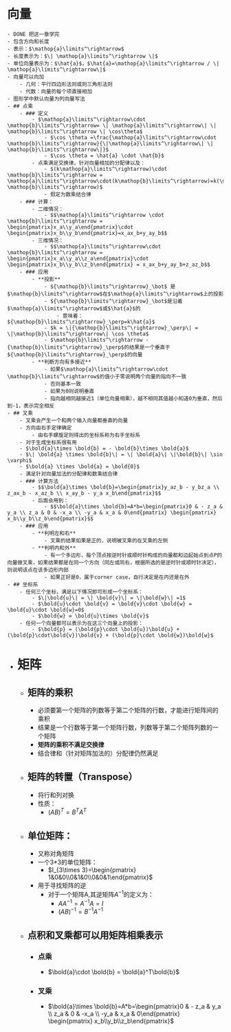 # 向量
	- DONE 把这一章学完
	- 包含方向和长度
	- 表示：$\mathop{a}\limits^\rightarrow$
	- 长度表示为：$\| \mathop{a}\limits^\rightarrow \|$
	- 单位向量表示为：$\hat{a}$，$\hat{a}=\mathop{a}\limits^\rightarrow / \| \mathop{a}\limits^\rightarrow\|$
	- 向量可以向加
		- 几何：平行四边形法则或则三角形法则
		- 代数：向量的每个项直接相加
	- 图形学中默认向量为列向量写法
	- ## 点乘
		- ### 定义
			- $\mathop{a}\limits^\rightarrow\cdot \mathop{b}\limits^\rightarrow= \| \mathop{a}\limits^\rightarrow\| \| \mathop{b}\limits^\rightarrow \| \cos\theta$
				- $\cos \theta =\frac{\mathop{a}\limits^\rightarrow\cdot \mathop{b}\limits^\rightarrow}{\|\mathop{a}\limits^\rightarrow\| \| \mathop{b}\limits^\rightarrow\|}$
				- $\cos \theta = \hat{a} \cdot \hat{b}$
			- 点乘满足交换律，针对向量相加的分配律以及：
				- $(k\mathop{a}\limits^\rightarrow)\cdot \mathop{b}\limits^\rightarrow = \mathop{a}\limits^\rightarrow\cdot(k\mathop{b}\limits^\rightarrow)=k(\mathop{a}\limits^\rightarrow\cdot \mathop{b}\limits^\rightarrow)$
				- 假定为数乘结合律
		- ### 计算：
			- 二维情况：
				- $$\mathop{a}\limits^\rightarrow \cdot \mathop{b}\limits^\rightarrow = \begin{pmatrix}x_a\\y_a\end{pmatrix}\cdot \begin{pmatrix}x_b\\y_b\end{pmatrix}=x_ax_b+y_ay_b$$
			- 三维情况：
				- $$\mathop{a}\limits^\rightarrow\cdot \mathop{b}\limits^\rightarrow = \begin{pmatrix}x_a\\y_a\\z_a\end{pmatrix}\cdot \begin{pmatrix}x_b\\y_b\\z_b\end{pmatrix} = x_ax_b+y_ay_b+z_az_b$$
		- ### 应用
			- **投影**
				- ${\mathop{b}\limits^\rightarrow}_\bot$ 是$\mathop{b}\limits^\rightarrow$在$\mathop{a}\limits^\rightarrow$上的投影
				- ${\mathop{b}\limits^\rightarrow}_\bot$是沿着$\mathop{a}\limits^\rightarrow$或$\hat{a}$的
					- 意味着：${\mathop{b}\limits^\rightarrow}_\perp=k\hat{a}$
				- $k = \|{\mathop{b}\limits^\rightarrow}_\perp\| = \|\mathop{b}\limits^\rightarrow\| \cos \theta$
				- $\mathop{b}\limits^\rightarrow - {\mathop{b}\limits^\rightarrow}_\perp$的结果是一个垂直于${\mathop{b}\limits^\rightarrow}_\perp$的向量
			- **判断方向有多接近**
				- 如果$\mathop{a}\limits^\rightarrow\cdot \mathop{b}\limits^\rightarrow$的值小于零说明两个向量的指向不一致
				- 否则基本一致
				- 如果为0则说明垂直
				- 指向越相同越接近1（单位向量相乘），越不相同其值越小知道0为垂直，然后到-1，表示完全相反
	- ## 叉乘
		- 叉乘会产生一个和两个输入向量都垂直的向量
		- 方向由右手定律确定
			- 由右手螺旋定则得出的坐标系称为右手坐标系
		- 对于生成坐标系很有用
		- $\bold{a}\times \bold{b} = - \bold{b}\times \bold{a}$
		- $\| \bold{a} \times \bold{b}\| = \| \bold{a}\| \|\bold{b}\| \sin \varphi$
		- $\bold{a} \times \bold{a} = \bold{0}$
		- 满足针对向量加法的分配律和数乘结合律
		- ### 计算方法
			- $$\bold{a}\times \bold{b}=\begin{pmatrix}y_az_b - y_bz_a \\ z_ax_b - x_az_b \\ x_ay_b - y_a x_b\end{pmatrix}$$
			- 后面会用到：
				- $$\bold{a}\times \bold{b}=A*b=\begin{pmatrix}0 & - z_a & y_a \\ z_a & 0 & -x_a \\ -y_a & x_a & 0\end{pmatrix} \begin{pmatrix} x_b\\y_b\\z_b\end{pmatrix}$$
		- ### 应用
			- **判明左和右**
				- 叉乘的结果如果是正的，说明被叉乘的在叉乘的左侧
			- **判明内和外**
				- 有一个多边形，每个顶点按逆时针或顺时针构成的向量都和边起始点到点P的向量做叉乘，如果结果都是在同一个方向（同左或同右，根据所选的是逆时针或顺时针决定），则说明该点在该多边形内部
				- 如果正好是0，属于corner case，自行决定是在内还是在外
	- ## 坐标系
		- 任何三个坐标，满足以下情况即可形成一个坐标系：
			- $\|\bold{u}\| = \| \bold{v}\| = \|\bold{w}\| =1$
			- $\bold{u}\cdot \bold{v} = \bold{v}\cdot \bold{w} = \bold{u}\cdot \bold{w}=0$
			- $\bold{w} = \bold{u}\times \bold{v}$
		- 任何一个向量都可以表示为在这三个向量上的投影：
			- $\bold{p} = (\bold{p}\cdot \bold{u})\bold{u} + (\bold{p}\cdot\bold{v})\bold{v} + (\bold{p}\cdot \bold{w})\bold{w}$
- # 矩阵
	- ## 矩阵的乘积
		- 必须要第一个矩阵的列数等于第二个矩阵的行数，才能进行矩阵间的乘积
		- 结果是一个行数等于第一个矩阵行数，列数等于第二个矩阵列数的一个矩阵
		- **矩阵的乘积不满足交换律**
		- 结合律和（针对矩阵加法的）分配律仍然满足
	- ## 矩阵的转置（Transpose）
		- 将行和列对换
		- 性质：
			- $(AB)^T = B^TA^T$
	- ## 单位矩阵：
		- 又称对角矩阵
		- 一个3*3的单位矩阵：
			- $I_{3\times 3}=\begin{pmatrix} 1&0&0\\0&1&0\\0&0&1\end{pmatrix}$
		- 用于寻找矩阵的逆
			- 对于一个矩阵A,其逆矩阵$A^{-1}$的定义为：
				- $AA^{-1} =A^{-1}A=I$
				- $(AB)^{-1}=B^{-1}A^{-1}$
	- ## 点积和叉乘都可以用矩阵相乘表示
		- ### 点乘
			- $\bold{a}\cdot \bold{b} = \bold{a}^T\bold{b}$
		- ### 叉乘
			- $\bold{a}\times \bold{b}=A*b=\begin{pmatrix}0 & - z_a & y_a \\ z_a & 0 & -x_a \\ -y_a & x_a & 0\end{pmatrix} \begin{pmatrix} x_b\\y_b\\z_b\end{pmatrix}$